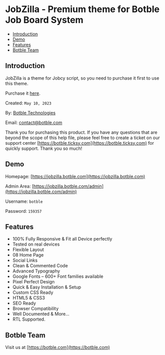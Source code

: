 # JobZilla - Premium theme for Botble Job Board System

- [Introduction](#introduction)
- [Demo](#demo)
- [Features](#features)
- [Botble Team](#botble-team)

<a name="introduction"></a>
## Introduction

JobZilla is a theme for Jobcy script, so you need to purchase it first to use this theme.

Purchase it [here](https://botble.com/go/jobcy).

Created: `May 10, 2023`

By: [Botble Technologies](https://botble.com)

Email: [contact@botble.com](mailto:contact@botble.com)

Thank you for purchasing this product. If you have any questions that are beyond the scope of this help file, 
please feel free to create a ticket on our support center [https://botble.ticksy.com](https://botble.ticksy.com) for quickly support. Thank you so much!
		
<a name="demo"></a>
## Demo

Homepage: [https://jobzilla.botble.com](https://jobzilla.botble.com)

Admin Area: [https://jobzilla.botble.com/admin](https://jobzilla.botble.com/admin)

Username: `botble`

Password: `159357`

<a name="features"></a>
## Features
- 100% Fully Responsive & Fit all Device perfectly
- Tested on real devices
- Flexible Layout
- 08 Home Page
- Social Links
- Clean & Commented Code
- Advanced Typography
- Google Fonts – 600+ Font families available
- Pixel Perfect Design
- Quick & Easy Installation & Setup
- Custom CSS Ready
- HTML5 & CSS3
- SEO Ready
- Browser Compatibility
- Well Documented & More...
- RTL Supported.
		
<a name="botble-team"></a>
## Botble Team

Visit us at [https://botble.com](https://botble.com)

